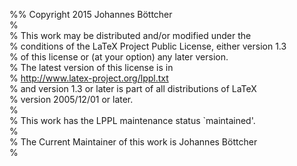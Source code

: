 %% Copyright 2015 Johannes Böttcher  
%  
% This work may be distributed and/or modified under the  
% conditions of the LaTeX Project Public License, either version 1.3  
% of this license or (at your option) any later version.  
% The latest version of this license is in  
%   http://www.latex-project.org/lppl.txt  
% and version 1.3 or later is part of all distributions of LaTeX  
% version 2005/12/01 or later.  
%  
% This work has the LPPL maintenance status `maintained'.  
%   
% The Current Maintainer of this work is Johannes Böttcher  
%  
